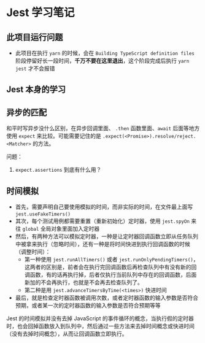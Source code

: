 # Jest 学习笔记

## 此项目运行问题

- 此项目在执行 `yarn` 的时候，会在 `Building TypeScript definition files` 阶段停留好长一段时间，**千万不要在这里退出**，这个阶段完成后执行 `yarn jest` 才不会报错


## Jest 本身的学习

## 异步的匹配

和平时写异步没什么区别，在异步回调里面、 `.then` 函数里面、`await` 后面等地方使用 `expect` 来比较。可能需要记住的是 `.expect(<Promise>).resolve/reject.<Matcher>` 的方法。

问题：

1. `expect.assertions` 到底有什么用？

## 时间模拟

- 首先，需要声明自己要使用模拟的时间，而非实际的时间，在文件最上面写 `jest.useFakeTimers()`
- 其次，每个测试用例都需要重置（重新初始化）定时器，使用 `jest.spyOn` 来往 `global` 全局对象里面加入定时器
- 然后，有两种方法可以模拟定时器，一种是让定时器回调函数立即从任务队列中被拿来执行（忽略时间），还有一种是将时间快进到执行回调函数的时候（调整时间）：
  - 第一种使用 `jest.runAllTimers()` 或者 `jest.runOnlyPendingTimers()`，这两者的区别是，前者会在执行完回调函数后再检查队列中有没有新的回调函数，有的话再执行掉，后者仅执行当前队列中存在的回调函数，后面新加的不会再执行，也就是不会再去检查队列了。
  - 第二种是用 `jest.advanceTimersByTime(<times>)` 快进时间
- 最后，就是检查定时器函数被调用次数，或者定时器函数的输入参数是否符合预期，或者某一次的定时器函数的输入参数是否符合预期等等

Jest 的时间模拟并没有去掉 JavaScript 的事件循环的概念，当执行假的定时器时，也会回掉函数放入到队列中，然后通过一些方法来去掉时间概念或快进时间（没有去掉时间概念），从而让回调函数立即执行。

